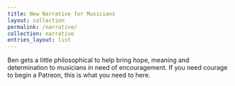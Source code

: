 ```yaml
---
title: New Narrative for Musicians
layout: collection
permalink: /narrative/
collection: narrative
entries_layout: list
---
```

Ben gets a little philosophical to help bring hope, meaning and determination to musicians in need of encouragement. If you need courage to begin a Patreon, this is what you need to here.